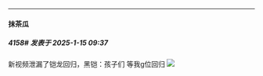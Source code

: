 ﻿
*****

####  抹茶瓜  
##### 4158#       发表于 2025-1-15 09:37

新视频泄漏了铠龙回归，黑铠：孩子们 等我g位回归 <img src="https://static.saraba1st.com/image/smiley/face2017/037.png" referrerpolicy="no-referrer">

